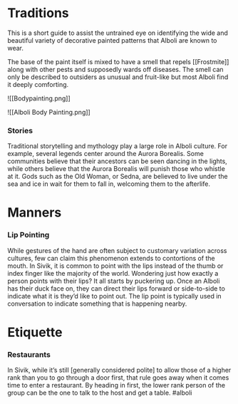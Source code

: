 # Traditions
This is a short guide to assist the untrained eye on identifying the wide and beautiful variety of decorative painted patterns that Alboli are known to wear.

The base of the paint itself is mixed to have a smell that repels [[Frostmite]] along with other pests and supposedly wards off diseases. The smell can only be described to outsiders as unusual and fruit-like but most Alboli find it deeply comforting.

![[Bodypainting.png]]

![[Alboli Body Painting.png]]
### Stories
Traditional storytelling and mythology play a large role in Alboli culture. For example, several legends center around the Aurora Borealis. Some communities believe that their ancestors can be seen dancing in the lights, while others believe that the Aurora Borealis will punish those who whistle at it. Gods such as the Old Woman, or Sedna, are believed to live under the sea and ice in wait for them to fall in, welcoming them to the afterlife.

# Manners
### Lip Pointing
While gestures of the hand are often subject to customary variation across cultures, few can claim this phenomenon extends to contortions of the mouth. In Sivik, it is common to point with the lips instead of the thumb or index finger like the majority of the world. Wondering just how exactly a person points with their lips? It all starts by puckering up. Once an Alboli has their duck face on, they can direct their lips forward or side-to-side to indicate what it is they’d like to point out. The lip point is typically used in conversation to indicate something that is happening nearby.
# Etiquette
### Restaurants
In Sivik, while it’s still [generally considered polite] to allow those of a higher rank than you to go through a door first, that rule goes away when it comes time to enter a restaurant. By heading in first, the lower rank person of the group can be the one to talk to the host and get a table.
#alboli